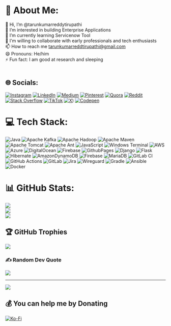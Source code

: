 
# 💫 About Me:
👋 Hi, I’m @tarunkumarreddytirupathi<br>👀 I’m interested in building Enterprise Applications<br>🌱 I’m currently learning Servicenow Tool<br>💞️ I'm willing to collaborate with early professionals and tech enthusiasts<br>📫 How to reach me tarunkumarreddtirupathi@gmail.com<br>😄 Pronouns: He/him<br>⚡ Fun fact: I am good at research and sleeping <br><br>


## 🌐 Socials:
[![Instagram](https://img.shields.io/badge/Instagram-%23E4405F.svg?logo=Instagram&logoColor=white)](https://instagram.com/javadeveloperz) [![LinkedIn](https://img.shields.io/badge/LinkedIn-%230077B5.svg?logo=linkedin&logoColor=white)](https://linkedin.com/in/tirupathi-tarun-kumar-reddy-8a8451314) [![Medium](https://img.shields.io/badge/Medium-12100E?logo=medium&logoColor=white)](https://medium.com/@tarunkumarreddytirupathi) [![Pinterest](https://img.shields.io/badge/Pinterest-%23E60023.svg?logo=Pinterest&logoColor=white)](https://pinterest.com/tarunkumarreddytirupathi) [![Quora](https://img.shields.io/badge/Quora-%23B92B27.svg?logo=Quora&logoColor=white)](https://quora.com/profile/Tarun-Kumar-Reddy-Tirupathi) [![Reddit](https://img.shields.io/badge/Reddit-%23FF4500.svg?logo=Reddit&logoColor=white)](https://reddit.com/user/tarunkumarreedy) [![Stack Overflow](https://img.shields.io/badge/-Stackoverflow-FE7A16?logo=stack-overflow&logoColor=white)](https://stackoverflow.com/users/26447656) [![TikTok](https://img.shields.io/badge/TikTok-%23000000.svg?logo=TikTok&logoColor=white)](https://tiktok.com/@tarunkumarrz) [![X](https://img.shields.io/badge/X-black.svg?logo=X&logoColor=white)](https://x.com/tarunkumarrz)) [![Codepen](https://img.shields.io/badge/Codepen-000000?style=for-the-badge&logo=codepen&logoColor=white)](https://codepen.io/Tarun-Kumar-Reddy-Tirupathi-the-lessful)

# 💻 Tech Stack:
![Java](https://img.shields.io/badge/java-%23ED8B00.svg?style=for-the-badge&logo=openjdk&logoColor=white) ![Apache Kafka](https://img.shields.io/badge/Apache%20Kafka-000?style=for-the-badge&logo=apachekafka) ![Apache Hadoop](https://img.shields.io/badge/Apache%20Hadoop-66CCFF?style=for-the-badge&logo=apachehadoop&logoColor=black) ![Apache Maven](https://img.shields.io/badge/Apache%20Maven-C71A36?style=for-the-badge&logo=Apache%20Maven&logoColor=white) ![Apache Tomcat](https://img.shields.io/badge/apache%20tomcat-%23F8DC75.svg?style=for-the-badge&logo=apache-tomcat&logoColor=black) ![Apache Ant](https://img.shields.io/badge/Apache%20Ant-A81C7D?style=for-the-badge&logo=Apache%20Ant&logoColor=white) ![JavaScript](https://img.shields.io/badge/javascript-%23323330.svg?style=for-the-badge&logo=javascript&logoColor=%23F7DF1E) ![Windows Terminal](https://img.shields.io/badge/Windows%20Terminal-%234D4D4D.svg?style=for-the-badge&logo=windows-terminal&logoColor=white) ![AWS](https://img.shields.io/badge/AWS-%23FF9900.svg?style=for-the-badge&logo=amazon-aws&logoColor=white) ![Azure](https://img.shields.io/badge/azure-%230072C6.svg?style=for-the-badge&logo=microsoftazure&logoColor=white) ![DigitalOcean](https://img.shields.io/badge/DigitalOcean-%230167ff.svg?style=for-the-badge&logo=digitalOcean&logoColor=white) ![Firebase](https://img.shields.io/badge/firebase-%23039BE5.svg?style=for-the-badge&logo=firebase) ![GithubPages](https://img.shields.io/badge/github%20pages-121013?style=for-the-badge&logo=github&logoColor=white) ![Django](https://img.shields.io/badge/django-%23092E20.svg?style=for-the-badge&logo=django&logoColor=white) ![Flask](https://img.shields.io/badge/flask-%23000.svg?style=for-the-badge&logo=flask&logoColor=white) ![Hibernate](https://img.shields.io/badge/Hibernate-59666C?style=for-the-badge&logo=Hibernate&logoColor=white) ![AmazonDynamoDB](https://img.shields.io/badge/Amazon%20DynamoDB-4053D6?style=for-the-badge&logo=Amazon%20DynamoDB&logoColor=white) ![Firebase](https://img.shields.io/badge/firebase-a08021?style=for-the-badge&logo=firebase&logoColor=ffcd34) ![MariaDB](https://img.shields.io/badge/MariaDB-003545?style=for-the-badge&logo=mariadb&logoColor=white) ![GitLab CI](https://img.shields.io/badge/gitlab%20CI-%23181717.svg?style=for-the-badge&logo=gitlab&logoColor=white) ![GitHub Actions](https://img.shields.io/badge/github%20actions-%232671E5.svg?style=for-the-badge&logo=githubactions&logoColor=white) ![GitLab](https://img.shields.io/badge/gitlab-%23181717.svg?style=for-the-badge&logo=gitlab&logoColor=white) ![Jira](https://img.shields.io/badge/jira-%230A0FFF.svg?style=for-the-badge&logo=jira&logoColor=white) ![Wireguard](https://img.shields.io/badge/wireguard-%2388171A.svg?style=for-the-badge&logo=wireguard&logoColor=white) ![Gradle](https://img.shields.io/badge/Gradle-02303A.svg?style=for-the-badge&logo=Gradle&logoColor=white) ![Ansible](https://img.shields.io/badge/ansible-%231A1918.svg?style=for-the-badge&logo=ansible&logoColor=white) ![Docker](https://img.shields.io/badge/docker-%230db7ed.svg?style=for-the-badge&logo=docker&logoColor=white)
# 📊 GitHub Stats:
![](https://github-readme-stats.vercel.app/api?username=tarunkumarreddytirupathi&theme=shadow_green&hide_border=false&include_all_commits=false&count_private=false)<br/>
![](https://github-readme-streak-stats.herokuapp.com/?user=tarunkumarreddytirupathi&theme=shadow_green&hide_border=false)<br/>
![](https://github-readme-stats.vercel.app/api/top-langs/?username=tarunkumarreddytirupathi&theme=shadow_green&hide_border=false&include_all_commits=false&count_private=false&layout=compact)

## 🏆 GitHub Trophies
![](https://github-profile-trophy.vercel.app/?username=tarunkumarreddytirupathi&theme=radical&no-frame=false&no-bg=true&margin-w=4)

### ✍️ Random Dev Quote
![](https://quotes-github-readme.vercel.app/api?type=horizontal&theme=radical)

---
[![](https://visitcount.itsvg.in/api?id=tarunkumarreddytirupathi&icon=0&color=0)](https://visitcount.itsvg.in)

  ## 💰 You can help me by Donating
  [![Ko-Fi](https://img.shields.io/badge/Ko--fi-F16061?style=for-the-badge&logo=ko-fi&logoColor=white)](https://ko-fi.com/tarunkumarreddytirupathi) 

  
<!-- Proudly created with GPRM ( https://gprm.itsvg.in )  readme file generator -->
